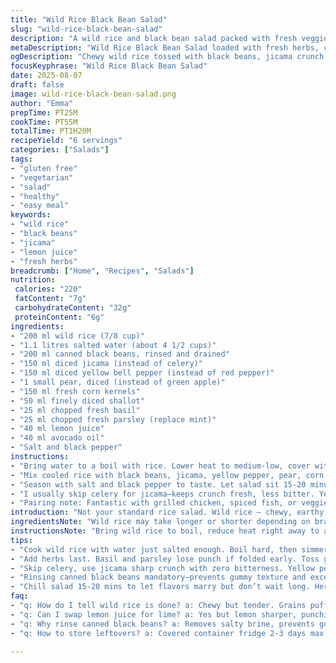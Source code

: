 ```yaml
---
title: "Wild Rice Black Bean Salad"
slug: "wild-rice-black-bean-salad"
description: "A wild rice and black bean salad packed with fresh veggies, herbs, and a touch of citrus. Wild rice simmers down to a chewy, nutty base; black beans add creaminess. Crunch from celery and pepper. Sweet apple bits mingle with juicy corn. Red onion and fresh herbs lift it all. Lime juice and olive oil bring zing and silkiness. No dairy, gluten, or nuts. Easy, colorful, bright. Great alongside grilled meats or as a standalone light meal."
metaDescription: "Wild Rice Black Bean Salad loaded with fresh herbs, crisp jicama, sweet pear, and tangy lemon juice. Nutty, chewy grains meet creamy beans, vibrant, light, gluten-free."
ogDescription: "Chewy wild rice tossed with black beans, jicama crunch, pear sweetness, and bright lemon drizzle. Fresh herbs finish it off. No dairy, gluten, or nuts."
focusKeyphrase: "Wild Rice Black Bean Salad"
date: 2025-08-07
draft: false
image: wild-rice-black-bean-salad.png
author: "Emma"
prepTime: PT25M
cookTime: PT55M
totalTime: PT1H20M
recipeYield: "6 servings"
categories: ["Salads"]
tags:
- "gluten free"
- "vegetarian"
- "salad"
- "healthy"
- "easy meal"
keywords:
- "wild rice"
- "black beans"
- "jicama"
- "lemon juice"
- "fresh herbs"
breadcrumb: ["Home", "Recipes", "Salads"]
nutrition: 
 calories: "220"
 fatContent: "7g"
 carbohydrateContent: "32g"
 proteinContent: "6g"
ingredients:
- "200 ml wild rice (7/8 cup)"
- "1.1 litres salted water (about 4 1/2 cups)"
- "200 ml canned black beans, rinsed and drained"
- "150 ml diced jicama (instead of celery)"
- "150 ml diced yellow bell pepper (instead of red pepper)"
- "1 small pear, diced (instead of green apple)"
- "150 ml fresh corn kernels"
- "50 ml finely diced shallot"
- "25 ml chopped fresh basil"
- "25 ml chopped fresh parsley (replace mint)"
- "40 ml lemon juice"
- "40 ml avocado oil"
- "Salt and black pepper"
instructions:
- "Bring water to a boil with rice. Lower heat to medium-low, cover with tight lid. Let it simmer gently about 55 minutes or until grains puff, split slightly, chewy but tender. Avoid overcooking — watch water level, occasionally lift lid to check aroma, texture. Drain excess water quickly if any remains. Spread rice on plate to cool fast, fluffy grains separate better than clumped lumps."
- "Mix cooled rice with black beans, jicama, yellow pepper, pear, corn, shallot. Toss gently; crisp textures contrast soft beans and rice. Fold in basil and parsley last — herbs lose punch if mixed too early. Drizzle lemon juice and avocado oil; stir to coat evenly. Fresh citrus brightens flavors, oil binds without heaviness."
- "Season with salt and black pepper to taste. Let salad sit 15-20 minutes for flavors to marry. Serve chilled or room temperature."
- "I usually skip celery for jicama—keeps crunch fresh, less bitter. Yellow pepper milder but sweeter than red, good balance here. Pear adds subtle sweetness, less sharp than green apple. Shallots beat out onions for gentle bite that doesn’t overpower. Use avocado oil for neutral, buttery silkiness, olive oil can muddy with strong taste."
- "Pairing note: Fantastic with grilled chicken, spiced fish, or veggie skewers. Avoid strong dressings; salad’s complex, subtle already."
introduction: "Not your standard rice salad. Wild rice — chewy, earthy, almost smoky aroma once cooked properly. Black beans add smooth creaminess but watch the texture: rinsed, drained, no sogginess. Swapped celery for jicama one time, now hooked — no bitterness, pure crunch. Yellow peppers soften the eye, pear sneaks in subtle sweetness, less tart than granny smith. Corn kernels burst juicy nuggets. Shallots instead of onions; sharp but refined. Basil and parsley bring grassy freshness. Use lemon over lime — brighter, less mellow but more punchy. Avocado oil over olive oil — smoother, less flavor interference. Chill, stir, taste for salt, pepper. Great alongside grilled fare or by itself. Keep textures distinct — key to satisfactory salad."
ingredientsNote: "Wild rice may take longer or shorter depending on brand—test often after 45 minutes. Keep water slightly salted to season grains evenly. Jicama substitutes celery nicely, no leftover bitterness. Yellow pepper softer, sweeter than red pepper but less visual pop. Pear replaces green apple for less tart, more subtle sweetness that blends with citrus dressing. Shallots milder but still aromatic — avoid raw onions overpowering salad’s delicate balance. Fresh herbs best added last to preserve fragrance. Lemon juice preferred for sharper citrus note; lime can work but less bright. Avocado oil neutral, silky; olive oil, if used, pick mild and use less to avoid overpowering. Rinsing canned beans mandatory to remove excess sodium and canning liquids—prevents gummy texture."
instructionsNote: "Bring wild rice to boil, reduce heat right away to avoid cracked grains. Cook covered, no peeking in first 45 minutes — steam builds, cooks evenly. After 50 minutes, start checking texture by chewing small handful — tender but chewy, not mush. Drain any remaining liquid immediately. Spread rice on plate or shallow tray to cool fast, this deters clumping. Combine cooled grains with vegetables gently; tossing hard crushes delicate pear and jicama. Herbs last, gently fold in to keep freshness intact. Add acid and oil last, evenly coat but never drown salad. Season lightly, taste, adjust — salt brings out sweetness and balances earthy notes. Rest salad chilled to meld flavors, but avoid long waiting as herbs lose vibrancy. Serve slightly cold or room temp. Great texture contrast vital: dry rice, crisp jicama, creamy beans. Avoid soggy salad — moisture control key: drain beans and corn well. Alternative proteins best grilled, non-intrusive, light seasoning."
tips:
- "Cook wild rice with water just salted enough. Boil hard, then simmer low covered to keep grains split, chewy. Watch water level closely after 45 mins. Drain fast once done; spread rice to cool. Avoid mushy clumps—key for texture contrast here."
- "Add herbs last. Basil and parsley lose punch if folded early. Toss gently when combining beans and jicama so pear stays intact. Acid and oil go on after veggies mixed in; coats grains, keeps salad silk without sogginess or weight."
- "Skip celery, use jicama sharp crunch with zero bitterness. Yellow pepper softer than red, sweeter. Pear shadows apple tartness, blends better with lemon than lime. Shallots chosen over onion—gentle bite, less overpowering but still aromatic."
- "Rinsing canned black beans mandatory—prevents gummy texture and excess sodium. Drain corn kernels thoroughly to keep salad crisp. Salt sparingly first; lemon juice brightens and balances earthiness in wild rice and beans."
- "Chill salad 15-20 mins to let flavors marry but don’t wait long. Herbs fade, textures soften if overdone. Serve slightly cold or room temp. Protein pairings best grilled, simple seasoning to avoid conflicting flavors."
faq:
- "q: How do I tell wild rice is done? a: Chewy but tender. Grains puff, split. Bite test best after 50 minutes. Water low but some steam. Drain immediately or mush may form. Avoid overcook, no soft, no hard."
- "q: Can I swap lemon juice for lime? a: Yes but lemon sharper, punchier. Lime mellower, softer flavor. Pick based on balance needed. Both work acid role but brightness changes. Adjust salt to taste after juice."
- "q: Why rinse canned black beans? a: Removes salty brine, prevents gummy beans. Rinsed beans hold shape better, less slimy. Important for texture contrast. Alternative: soak dry beans overnight, cook separate if time permits."
- "q: How to store leftovers? a: Covered container fridge 2-3 days max. Taste shifts, herbs lose snap. Avoid freezing, grains get mushy. Can add fresh herbs before serving again to revive freshness."

---
```


